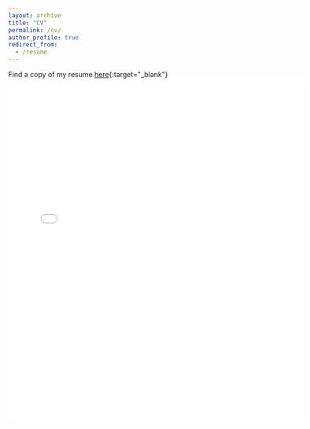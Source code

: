```yaml
---
layout: archive
title: "CV"
permalink: /cv/
author_profile: true
redirect_from:
  - /resume
---
```


Find a copy of my resume [here](../files/resume.pdf){:target="_blank"}
<embed src="{{ site.baseurl }}/files/resume.pdf" width="600" height="700" type='application/pdf'>